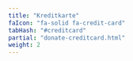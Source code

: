 ```yaml
---
title: "Kreditkarte"
faIcon: "fa-solid fa-credit-card"
tabHash: "#creditcard"
partial: "donate-creditcard.html"
weight: 2
---
```

